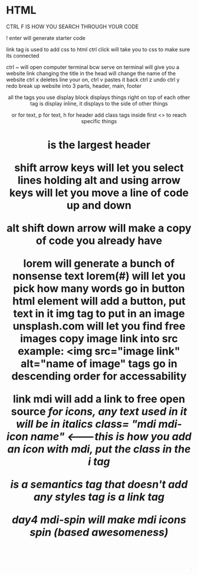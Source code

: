 # HTML

CTRL F IS HOW YOU SEARCH THROUGH YOUR CODE


! enter will generate starter code

link tag is used to add css to html
ctrl click will take you to css to make sure its connected

ctrl ~ will open computer terminal
bcw serve on terminal will give you a website link
changing the title in the head will change the name of the website
ctrl x deletes line your on, ctrl v pastes it back
ctrl z undo ctrl y redo
break up website into 3 parts, header, main, footer
<header> <main> <footer> all the tags you use
display block displays things right on top of each other
<span> tag is display inline, it displays to the side of other things
<p> or <h> for text, p for text, h for header
add class tags inside first <> to reach specific things
<h1> is the largest header

shift arrow keys will let you select lines
holding alt and using arrow keys will let you move a line of code up and down

alt shift down arrow will make a copy of code you already have

lorem will generate a bunch of nonsense text
lorem(#) will let you pick how many words go in
button html element will add a button, put text in it
img tag to put in an image   unsplash.com will let you find free images
copy image link into src
example: <img src="image link" alt="name of image"
<h> tags go in descending order for accessability 

link mdi will add a link to free open source 
<i> for icons, any text used in it will be in italics
class= "mdi mdi-icon name" <---this is how you add an icon with mdi, put the class in the i tag

<nav> is a semantics tag that doesn't add any styles
<a> tag is a link tag


day4
mdi-spin will make mdi icons spin (based awesomeness)
<marquee> tag will make the text move across the screen right to left (also based awesome)

ctrl d selects everything down with the same title

